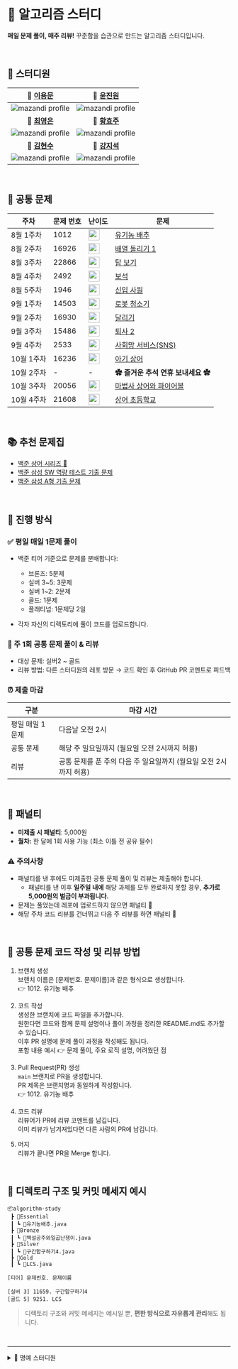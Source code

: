 # 🧠 알고리즘 스터디

**매일 문제 풀이, 매주 리뷰!**
꾸준함을 습관으로 만드는 알고리즘 스터디입니다.

<br>

## 📁 스터디원
| 📂 [이용문](https://github.com/SSAFY-Gumi4-Algorithm-Study/mungorithm) | 📂 [윤진원](https://github.com/SSAFY-Gumi4-Algorithm-Study/yungorithm)|
|:--:|:--:|
| ![mazandi profile](http://mazandi.herokuapp.com/api?handle=cocoyi00&theme=warm) | ![mazandi profile](http://mazandi.herokuapp.com/api?handle=dnj1510&theme=warm) |
| **📂 [최영은](https://github.com/SSAFY-Gumi4-Algorithm-Study/choigorithm)** | **📂 [황효주](https://github.com/SSAFY-Gumi4-Algorithm-Study/hyogorithm)** |
| ![mazandi profile](http://mazandi.herokuapp.com/api?handle=y_e_99&theme=warm) | ![mazandi profile](http://mazandi.herokuapp.com/api?handle=gywn83&theme=warm) |
| **📂 [김현수](https://github.com/SSAFY-Gumi4-Algorithm-Study/baekgorithm)** | **📂 [강지석](https://github.com/SSAFY-Gumi4-Algorithm-Study/jigorithm)** |
| ![mazandi profile](http://mazandi.herokuapp.com/api?handle=wshyhs&theme=warm) | ![mazandi profile](http://mazandi.herokuapp.com/api?handle=rkdwltjr5876&theme=warm) |

<br>

## 📌 공통 문제

| 주차       | 문제 번호 | 난이도 | 문제 |
|------------|-----------|--------|------|
| 8월 1주차  | 1012  | <img height="25px" width="25px" src="https://static.solved.ac/tier_small/9.svg"/>  | [유기농 배추](https://www.acmicpc.net/problem/1012) |
| 8월 2주차  | 16926 | <img height="25px" width="25px" src="https://static.solved.ac/tier_small/11.svg"/> | [배열 돌리기 1](https://www.acmicpc.net/problem/16926) |
| 8월 3주차  | 22866 | <img height="25px" width="25px" src="https://static.solved.ac/tier_small/13.svg"/> | [탑 보기](https://www.acmicpc.net/problem/22866) |
| 8월 4주차  | 2492  | <img height="25px" width="25px" src="https://static.solved.ac/tier_small/13.svg"/> | [보석](https://www.acmicpc.net/problem/2492) |
| 8월 5주차  | 1946  | <img height="25px" width="25px" src="https://static.solved.ac/tier_small/10.svg"/> | [신입 사원](https://www.acmicpc.net/problem/1946) |
| 9월 1주차  | 14503 | <img height="25px" width="25px" src="https://static.solved.ac/tier_small/11.svg"/> | [로봇 청소기](https://www.acmicpc.net/problem/14503) |
| 9월 2주차  | 16930 | <img height="25px" width="25px" src="https://static.solved.ac/tier_small/18.svg"/> | [달리기](https://www.acmicpc.net/problem/16930) |
| 9월 3주차  | 15486 | <img height="25px" width="25px" src="https://static.solved.ac/tier_small/11.svg"/> | [퇴사 2](https://www.acmicpc.net/problem/15486) |
| 9월 4주차  | 2533  | <img height="25px" width="25px" src="https://static.solved.ac/tier_small/13.svg"/> | [사회망 서비스(SNS)](https://www.acmicpc.net/problem/2533) |
| 10월 1주차 | 16236 | <img height="25px" width="25px" src="https://static.solved.ac/tier_small/13.svg"/> | [아기 상어](https://www.acmicpc.net/problem/16236) |
| 10월 2주차 | -     | - | **✿ 즐거운 추석 연휴 보내세요 ✿** |
| 10월 3주차  | 20056 | <img height="25px" width="25px" src="https://static.solved.ac/tier_small/12.svg"/> | [마법사 상어와 파이어볼](https://www.acmicpc.net/problem/20056) |
| 10월 4주차  | 21608 | <img height="25px" width="25px" src="https://static.solved.ac/tier_small/11.svg"/> | [상어 초등학교](https://www.acmicpc.net/problem/21608) |

<br>

## 📚 추천 문제집

- [백준 상어 시리즈 🦈](https://www.acmicpc.net/workbook/view/7672)
- [백준 삼성 SW 역량 테스트 기출 문제](https://www.acmicpc.net/workbook/view/1152)
- [백준 삼성 A형 기출 문제](https://www.acmicpc.net/workbook/view/2771)

<br>

## 📅 진행 방식

### ✅ 평일 매일 1문제 풀이

* 백준 티어 기준으로 문제를 분배합니다:

  * 브론즈: 5문제
  * 실버 3\~5: 3문제
  * 실버 1\~2: 2문제
  * 골드: 1문제
  * 플래티넘: 1문제당 2일

* 각자 자신의 디렉토리에 풀이 코드를 업로드합니다.

### 📝 주 1회 공통 문제 풀이 & 리뷰
* 대상 문제: 실버2 ~ 골드
* 리뷰 방법: 다른 스터디원의 레포 방문 → 코드 확인 후 GitHub PR 코멘트로 피드백

### ⏰ 제출 마감
| 구분 | 마감 시간 |
|------|-----------|
| 평일 매일 1문제 | 다음날 오전 2시 |
| 공통 문제 | 해당 주 일요일까지 (월요일 오전 2시까지 허용) |
| 리뷰 | 공통 문제를 푼 주의 다음 주 일요일까지 (월요일 오전 2시까지 허용) |

<br>

## 💸 패널티

* **미제출 시 패널티**: 5,000원
* **월차:** 한 달에 1회 사용 가능 (최소 이틀 전 공유 필수)  

### ⚠️ 주의사항
* 패널티를 낸 후에도 미제출한 공통 문제 풀이 및 리뷰는 제출해야 합니다.  
  * 패널티를 낸 이후 **일주일 내에** 해당 과제를 모두 완료하지 못할 경우, **추가로 5,000원의 벌금이 부과됩니다.**
* 문제는 풀었는데 레포에 업로드하지 않으면 패널티 💸
* 해당 주차 코드 리뷰를 건너뛰고 다음 주 리뷰를 하면 패널티 💸

<br>

## 📢 공통 문제 코드 작성 및 리뷰 방법
1. 브랜치 생성 <br>
브랜치 이름은 [문제번호. 문제이름]과 같은 형식으로 생성합니다. <br>
👉 1012. 유기농 배추

2.  코드 작성 <br>
생성한 브랜치에 코드 파일을 추가합니다. <br>
원한다면 코드와 함께 문제 설명이나 풀이 과정을 정리한 README.md도 추가할 수 있습니다. <br>
이후 PR 설명에 문제 풀이 과정을 작성해도 됩니다. <br>
포함 내용 예시 👉 문제 풀이, 주요 로직 설명, 어려웠던 점 <br>

3. Pull Request(PR) 생성 <br>
`main` 브랜치로 PR을 생성합니다. <br>
PR 제목은 브랜치명과 동일하게 작성합니다. <br>
👉 1012. 유기농 배추 <br>

4. 코드 리뷰 <br>
리뷰어가 PR에 리뷰 코멘트를 남깁니다. <br>
이미 리뷰가 남겨져있다면 다른 사람의 PR에 남깁니다. <br>

5. 머지 <br>
리뷰가 끝나면 PR을 Merge 합니다. <br>
<br>

## 📁 디렉토리 구조 및 커밋 메세지 예시

```
📦algorithm-study
 ┣ 📂Essential
 ┃ ┗ 📜유기농배추.java
 ┣ 📂Bronze
 ┃ ┗ 📜백설공주와일곱난쟁이.java
 ┣ 📂Silver
 ┃ ┗ 📜구간합구하기4.java
 ┣ 📂Gold
 ┃ ┗ 📜LCS.java
```

```
[티어] 문제번호. 문제이름

[실버 3] 11659. 구간합구하기4
[골드 5] 9251. LCS
```

> 디렉토리 구조와 커밋 메세지는 예시일 뿐, **편한 방식으로 자유롭게 관리**해도 됩니다.

<br>

---

<details>
  <summary>🏅 명예 스터디원</summary>
  
 
  | 📂 [김도영](https://github.com/SSAFY-Gumi4-Algorithm-Study/Dogorithm) |
  |:--:|
  | ![mazandi profile](http://mazandi.herokuapp.com/api?handle=kwat1&theme=warm) |

</details>
